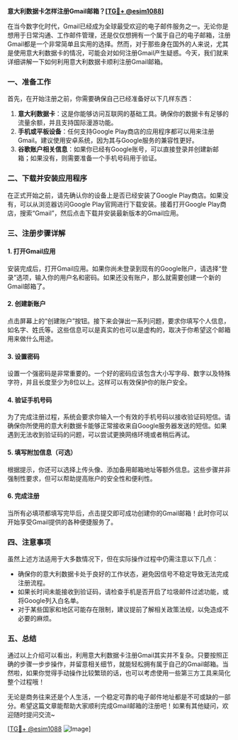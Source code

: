 **意大利数据卡怎样注册Gmail邮箱？[[TG💪+ @esim1088](https://t.me/s/esim1088)]**

在当今数字化时代，Gmail已经成为全球最受欢迎的电子邮件服务之一。无论你是想用于日常沟通、工作邮件管理，还是仅仅想拥有一个属于自己的电子邮箱，注册Gmail都是一个非常简单且实用的选择。然而，对于那些身在国外的人来说，尤其是使用意大利数据卡的情况，可能会对如何注册Gmail产生疑惑。今天，我们就来详细讲解一下如何利用意大利数据卡顺利注册Gmail邮箱。

### 一、准备工作

首先，在开始注册之前，你需要确保自己已经准备好以下几样东西：

1. **意大利数据卡**：这是你能够访问互联网的基础工具。确保你的数据卡有足够的流量余额，并且支持国际漫游功能。
2. **手机或平板设备**：任何支持Google Play商店的应用程序都可以用来注册Gmail。建议使用安卓系统，因为其与Google服务的兼容性更好。
3. **谷歌账户相关信息**：如果你已经有Google账号，可以直接登录并创建新邮箱；如果没有，则需要准备一个手机号码用于验证。

### 二、下载并安装应用程序

在正式开始之前，请先确认你的设备上是否已经安装了Google Play商店。如果没有，可以从浏览器访问Google Play官网进行下载安装。接着打开Google Play商店，搜索“Gmail”，然后点击下载并安装最新版本的Gmail应用。

### 三、注册步骤详解

#### 1. 打开Gmail应用

安装完成后，打开Gmail应用。如果你尚未登录到现有的Google账户，请选择“登录”选项，输入你的用户名和密码。如果还没有账户，那么就需要创建一个新的Gmail邮箱了。

#### 2. 创建新账户

点击屏幕上的“创建账户”按钮。接下来会弹出一系列问题，要求你填写个人信息，如名字、姓氏等。这些信息可以是真实的也可以是虚构的，取决于你希望这个邮箱用来做什么用途。

#### 3. 设置密码

设置一个强密码是非常重要的。一个好的密码应该包含大小写字母、数字以及特殊字符，并且长度至少为8位以上。这样可以有效保护你的账户安全。

#### 4. 验证手机号码

为了完成注册过程，系统会要求你输入一个有效的手机号码以接收验证码短信。请确保你所使用的意大利数据卡能够正常接收来自Google服务器发送的短信。如果遇到无法收到验证码的问题，可以尝试更换网络环境或者稍后再试。

#### 5. 填写附加信息（可选）

根据提示，你还可以选择上传头像、添加备用邮箱地址等额外信息。这些步骤并非强制性要求，但可以帮助提高账户的安全性和便利性。

#### 6. 完成注册

当所有必填项都填写完毕后，点击提交即可成功创建你的Gmail邮箱！此时你可以开始享受Gmail提供的各种便捷服务了。

### 四、注意事项

虽然上述方法适用于大多数情况下，但在实际操作过程中仍需注意以下几点：

- 确保你的意大利数据卡处于良好的工作状态，避免因信号不稳定导致无法完成注册流程。
- 如果长时间未能接收到验证码，请检查手机是否开启了垃圾邮件过滤功能，或将Google列入白名单。
- 对于某些国家和地区可能存在限制，建议提前了解相关政策法规，以免造成不必要的麻烦。

### 五、总结

通过以上介绍可以看出，利用意大利数据卡注册Gmail其实并不复杂。只要按照正确的步骤一步步操作，并留意相关细节，就能轻松拥有属于自己的Gmail邮箱。当然啦，如果你觉得手动操作比较繁琐的话，也可以考虑使用一些第三方工具来简化整个过程哦！

无论是商务往来还是个人生活，一个稳定可靠的电子邮件地址都是不可或缺的一部分。希望这篇文章能帮助大家顺利完成Gmail邮箱的注册吧！如果有其他疑问，欢迎随时提问交流~

[[TG💪+ @esim1088](https://t.me/s/esim1088) ![Image](https://i.postimg.cc/4NQfJmqS/Snipaste-2025-05-13-00-14-12.png)]